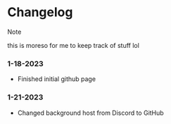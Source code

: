 # Changelog
> [!note]
> this is moreso for me to keep track of stuff lol

### 1-18-2023
- Finished initial github page

### 1-21-2023
- Changed background host from Discord to GitHub
